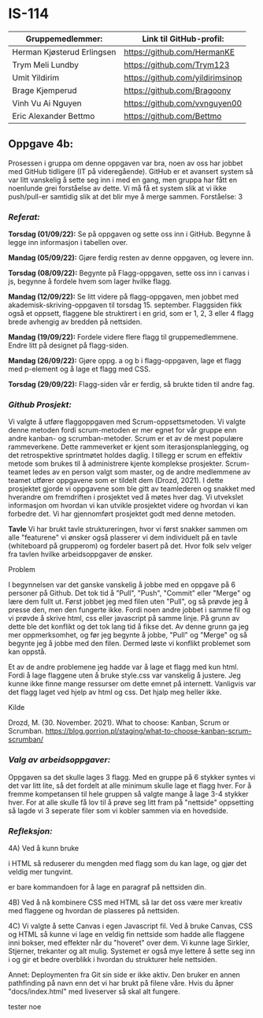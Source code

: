 # IS-114

| Gruppemedlemmer: | Link til GitHub-profil: |
| ---------------- | -------------------- |
| Herman Kjøsterud Erlingsen | https://github.com/HermanKE |
| Trym Meli Lundby | https://github.com/Trym123 |
| Umit Yildirim   | https://github.com/yildirimsinop |
| Brage Kjemperud | https://github.com/Bragoony |
| Vinh Vu Ai Nguyen | https://github.com/vvnguyen00 |
| Eric Alexander Bettmo | https://github.com/Bettmo |


## Oppgave 4b:
Prosessen i gruppa om denne oppgaven var bra, noen av oss har jobbet med GitHub tidligere (IT på videregående). GitHub er et avansert system så var litt vanskelig å sette seg inn i med en gang, men gruppa har fått en noenlunde grei forståelse av dette. Vi må få et system slik at vi ikke push/pull-er samtidig slik at det blir mye å merge sammen. 
Forståelse: 3

### *Referat:* 
**Torsdag (01/09/22):**
Se på oppgaven og sette oss inn i GitHub.
Begynne å legge inn informasjon i tabellen over.

**Mandag (05/09/22):**
Gjøre ferdig resten av denne oppgaven, og levere inn.

**Torsdag (08/09/22):**
Begynte på Flagg-oppgaven, sette oss inn i canvas i js, begynne å fordele hvem som lager hvilke flagg.

**Mandag (12/09/22):**
Se litt videre på flagg-oppgaven, men jobbet med akademisk-skriving-oppgaven til torsdag 15. september.
Flaggsiden fikk også et oppsett, flaggene ble struktirert i en grid, som er 1, 2, 3 eller 4 flagg brede avhengig av bredden på nettsiden.

**Mandag (19/09/22):**
Fordele videre flere flagg til gruppemedlemmene.
Endre litt på designet på flagg-siden.

**Mandag (26/09/22):**
Gjøre oppg. a og b i flagg-oppgaven, lage et flagg med p-element og å lage et flagg med CSS.

**Torsdag (29/09/22):**
Flagg-siden vår er ferdig, så brukte tiden til andre fag.

### *Github Prosjekt:* 
Vi valgte å utføre flaggoppgaven med Scrum-oppsettsmetoden. Vi valgte denne metoden fordi scrum-metoden er mer egnet for vår gruppe enn andre kanban- og scrumban-metoder. Scrum er et av de mest populære rammeverkene. Dette rammeverket er kjent som iterasjonsplanlegging, og det retrospektive sprintmøtet holdes daglig. I tillegg er scrum en effektiv metode som brukes til å administrere kjente komplekse prosjekter. Scrum-teamet ledes av en person valgt som master, og de andre medlemmene av teamet utfører oppgavene som er tildelt dem (Drozd, 2021). I dette prosjektet gjorde vi oppgavene som ble gitt av teamlederen og snakket med hverandre om fremdriften i prosjektet ved å møtes hver dag. Vi utvekslet informasjon om hvordan vi kan utvikle prosjektet videre og hvordan vi kan forbedre det. Vi har gjennomført prosjektet godt med denne metoden.

**Tavle**
Vi har brukt tavle struktureringen, hvor vi først snakker sammen om alle "featurene" vi ønsker også plasserer vi dem individuelt på en tavle (whiteboard på grupperom) og fordeler basert på det. Hvor folk selv velger fra tavlen hvilke arbeidsoppgaver de ønsker.

Problem 

I begynnelsen var det ganske vanskelig å jobbe med en oppgave på 6 personer på Github. Det tok tid å "Pull", "Push", "Commit" eller "Merge" og lære dem fullt ut. Først jobbet jeg med filen uten "Pull", og så prøvde jeg å presse den, men den fungerte ikke. Fordi noen andre jobbet i samme fil og vi prøvde å skrive html, css eller javascript på samme linje. På grunn av dette ble det konflikt og det tok lang tid å fikse det. Av denne grunn ga jeg mer oppmerksomhet, og før jeg begynte å jobbe, "Pull" og "Merge" og så begynte jeg å jobbe med den filen. Dermed løste vi konflikt problemet som kan oppstå. 

Et av de andre problemene jeg hadde var å lage et flagg med kun html. Fordi å lage flaggene uten å bruke style.css var vanskelig å justere. Jeg kunne ikke finne mange ressurser om dette emnet på internett. Vanligvis var det flagg laget ved hjelp av html og css. Det hjalp meg heller ikke. 


Kilde 

Drozd, M. (30. November. 2021). What to choose: Kanban, Scrum or Scrumban. https://blog.gorrion.pl/staging/what-to-choose-kanban-scrum-scrumban/ 


### *Valg av arbeidsoppgaver:*
Oppgaven sa det skulle lages 3 flagg. Med en gruppe på 6 stykker syntes vi det var litt lite, så det fordelt at alle minimum skulle lage et flagg hver. For å fremme kompetansen til hele gruppen så valgte mange å lage 3-4 stykker hver. For at alle skulle få lov til å prøve seg litt fram på "nettside" oppsetting så lagde vi 3 seperate filer som vi kobler sammen via en hovedside.  


### *Refleksjon:*
4A) Ved å kunn bruke <P> i HTML så reduserer du mengden med flagg som du kan lage, og gjør det veldig mer tungvint. <P> er bare kommandoen for å lage en paragraf på nettsiden din.
  
4B) Ved å nå kombinere CSS med HTML så lar det oss være mer kreativ med flaggene og hvordan de plasseres på nettsiden.
  
4C) Vi valgte å sette Canvas i egen Javascript fil. Ved å bruke Canvas, CSS og HTML så kunne vi lage en veldig fin nettside som hadde alle flaggene inni bokser, med effekter når du "hoveret" over dem. Vi kunne lage Sirkler, Stjerner, trekanter og alt mulig. Systemet er også mye lettere å sette seg inn i og gir et bedre overblikk i hvordan du strukturer hele nettsiden. 

Annet:
Deploymenten fra Git sin side er ikke aktiv. Den bruker en annen pathfinding på navn enn det vi har brukt på filene våre. Hvis du åpner "docs/index.html" med liveserver så skal alt fungere. 

tester noe
